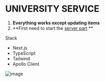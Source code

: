 # UNIVERSITY SERVICE

1. **Everything works except updating items**
2. **First need to start the [server part](https://github.com/realpalyanytsya/university-service-backend) **

Stack

-   Next.js
-   TypeScript
-   Tailwind
-   Apollo Client

![image](https://i.imgur.com/H7i8QDo.png)
